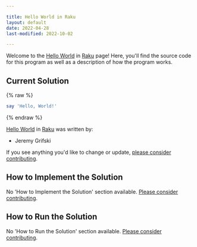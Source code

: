 ```yaml
---

title: Hello World in Raku
layout: default
date: 2022-04-28
last-modified: 2022-10-02

---
```


Welcome to the [Hello World](https://sampleprograms.io/projects/hello-world) in [Raku](https://sampleprograms.io/languages/raku) page! Here, you'll find the source code for this program as well as a description of how the program works.

## Current Solution

{% raw %}

```raku
say 'Hello, World!'
```

{% endraw %}

[Hello World](https://sampleprograms.io/projects/hello-world) in [Raku](https://sampleprograms.io/languages/raku) was written by:

- Jeremy Grifski

If you see anything you'd like to change or update, [please consider contributing](https://github.com/TheRenegadeCoder/sample-programs).

## How to Implement the Solution

No 'How to Implement the Solution' section available. [Please consider contributing](https://github.com/TheRenegadeCoder/sample-programs-website).

## How to Run the Solution

No 'How to Run the Solution' section available. [Please consider contributing](https://github.com/TheRenegadeCoder/sample-programs-website).
